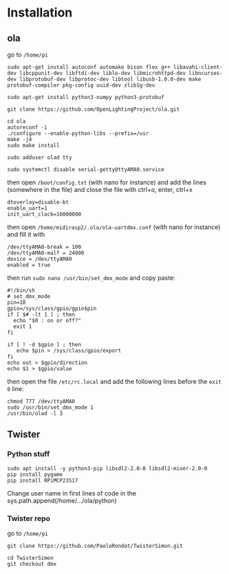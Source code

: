 # Installation
## ola
go to `/home/pi`
```
sudo apt-get install autoconf automake bison flex g++ libavahi-client-dev libcppunit-dev libftdi-dev liblo-dev libmicrohttpd-dev libncurses-dev libprotobuf-dev libprotoc-dev libtool libusb-1.0.0-dev make protobuf-compiler pkg-config uuid-dev zlib1g-dev
```
```
sudo apt-get install python3-numpy python3-protobuf
```
```
git clone https://github.com/OpenLightingProject/ola.git
```
```
cd ola 
autoreconf -i
./configure --enable-python-libs --prefix=/usr
make -j4 
sudo make install 
```
```
sudo adduser olad tty
```
```
sudo systemctl disable serial-getty@ttyAMA0.service
```
then open `/boot/config.txt` (with nano for instance) and add the lines (somewhere in the file) and close the file with ctrl+o, enter, ctrl+x
```
dtoverlay=disable-bt
enable_uart=1
init_uart_clock=16000000
```
then open `/home/midirasp2/.ola/ola-uartdmx.conf` (with nano for instance) and fill it with
```
/dev/ttyAMA0-break = 100
/dev/ttyAMA0-malf = 24000
device = /dev/ttyAMA0
enabled = true
```
then run `sudo nano /usr/bin/set_dmx_mode` and copy paste:
```
#!/bin/sh
# set_dmx_mode
pin=18
gpio=/sys/class/gpio/gpio$pin
if [ $# -lt 1 ] ; then 
  echo "$0 : on or off?"
  exit 1
fi

if [ ! -d $gpio ] ; then 
   echo $pin > /sys/class/gpio/export
fi
echo out > $gpio/direction
echo $1 > $gpio/value
```
then open the file `/etc/rc.local` and add the following lines before the `exit 0` line:
```
chmod 777 /dev/ttyAMA0
sudo /usr/bin/set_dmx_mode 1
/usr/bin/olad -l 3
```
## Twister
### Python stuff
```
sudo apt install -y python3-pip libsdl2-2.0-0 libsdl2-mixer-2.0-0
pip install pygame
pip install RPiMCP23S17
```
Change user name in first lines of code in the sys.path.append(/home/.../ola/python)

### Twister repo
go to `/home/pi`
```
git clone https://github.com/PaoloRondot/TwisterSimon.git
```
```
cd TwisterSimon
git checkout dmx
```

